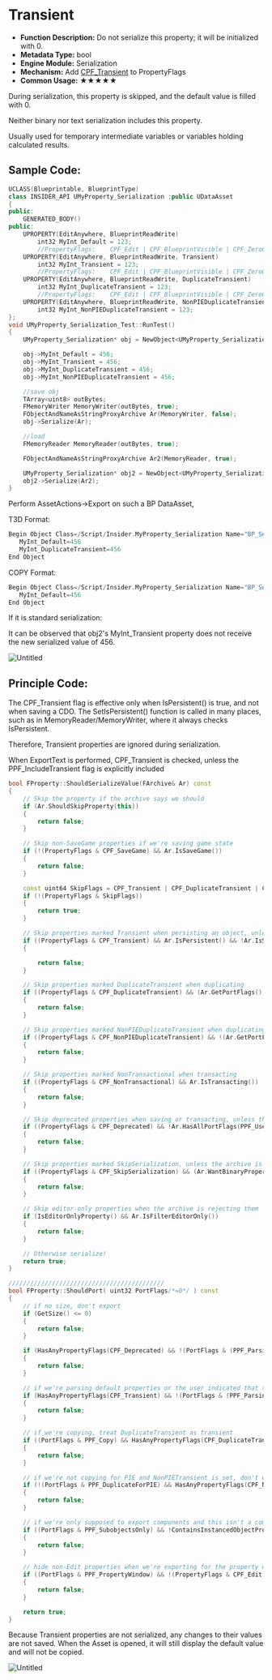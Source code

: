 # Transient

- **Function Description:** Do not serialize this property; it will be initialized with 0.
- **Metadata Type:** bool
- **Engine Module:** Serialization
- **Mechanism:** Add [CPF_Transient](../../../../Flags/EPropertyFlags/CPF_Transient.md) to PropertyFlags
- **Common Usage:** ★★★★★

During serialization, this property is skipped, and the default value is filled with 0.

Neither binary nor text serialization includes this property.

Usually used for temporary intermediate variables or variables holding calculated results.

## Sample Code:

```cpp
UCLASS(Blueprintable, BlueprintType)
class INSIDER_API UMyProperty_Serialization :public UDataAsset
{
public:
	GENERATED_BODY()
public:
	UPROPERTY(EditAnywhere, BlueprintReadWrite)
		int32 MyInt_Default = 123;
		//PropertyFlags:	CPF_Edit | CPF_BlueprintVisible | CPF_ZeroConstructor | CPF_Transient | CPF_IsPlainOldData | CPF_NoDestructor | CPF_HasGetValueTypeHash | CPF_NativeAccessSpecifierPublic
	UPROPERTY(EditAnywhere, BlueprintReadWrite, Transient)
		int32 MyInt_Transient = 123;
		//PropertyFlags:	CPF_Edit | CPF_BlueprintVisible | CPF_ZeroConstructor | CPF_DuplicateTransient | CPF_IsPlainOldData | CPF_NoDestructor | CPF_HasGetValueTypeHash | CPF_NativeAccessSpecifierPublic
	UPROPERTY(EditAnywhere, BlueprintReadWrite, DuplicateTransient)
		int32 MyInt_DuplicateTransient = 123;
		//PropertyFlags:	CPF_Edit | CPF_BlueprintVisible | CPF_ZeroConstructor | CPF_IsPlainOldData | CPF_NoDestructor | CPF_NonPIEDuplicateTransient | CPF_HasGetValueTypeHash | CPF_NativeAccessSpecifierPublic
	UPROPERTY(EditAnywhere, BlueprintReadWrite, NonPIEDuplicateTransient)
		int32 MyInt_NonPIEDuplicateTransient = 123;
};
void UMyProperty_Serialization_Test::RunTest()
{
	UMyProperty_Serialization* obj = NewObject<UMyProperty_Serialization>(GetTransientPackage());

	obj->MyInt_Default = 456;
	obj->MyInt_Transient = 456;
	obj->MyInt_DuplicateTransient = 456;
	obj->MyInt_NonPIEDuplicateTransient = 456;

	//save obj
	TArray<uint8> outBytes;
	FMemoryWriter MemoryWriter(outBytes, true);
	FObjectAndNameAsStringProxyArchive Ar(MemoryWriter, false);
	obj->Serialize(Ar);

	//load
	FMemoryReader MemoryReader(outBytes, true);

	FObjectAndNameAsStringProxyArchive Ar2(MemoryReader, true);

	UMyProperty_Serialization* obj2 = NewObject<UMyProperty_Serialization>(GetTransientPackage());
	obj2->Serialize(Ar2);
}
```

Perform AssetActions→Export on such a BP DataAsset,

T3D Format:

```cpp
Begin Object Class=/Script/Insider.MyProperty_Serialization Name="BP_Serialization" ExportPath="/Script/Insider.MyProperty_Serialization'/Game/Property/BP_Serialization.BP_Serialization'"
   MyInt_Default=456
   MyInt_DuplicateTransient=456
End Object
```

COPY Format:

```cpp
Begin Object Class=/Script/Insider.MyProperty_Serialization Name="BP_Serialization" ExportPath="/Script/Insider.MyProperty_Serialization'/Game/Property/BP_Serialization.BP_Serialization'"
   MyInt_Default=456
End Object
```

If it is standard serialization:

It can be observed that obj2's MyInt_Transient property does not receive the new serialized value of 456.

![Untitled](Untitled.png)

## Principle Code:

The CPF_Transient flag is effective only when IsPersistent() is true, and not when saving a CDO. The SetIsPersistent() function is called in many places, such as in MemoryReader/MemoryWriter, where it always checks IsPersistent.

Therefore, Transient properties are ignored during serialization.

When ExportText is performed, CPF_Transient is checked, unless the PPF_IncludeTransient flag is explicitly included

```cpp
bool FProperty::ShouldSerializeValue(FArchive& Ar) const
{
	// Skip the property if the archive says we should
	if (Ar.ShouldSkipProperty(this))
	{
		return false;
	}

	// Skip non-SaveGame properties if we're saving game state
	if (!(PropertyFlags & CPF_SaveGame) && Ar.IsSaveGame())
	{
		return false;
	}

	const uint64 SkipFlags = CPF_Transient | CPF_DuplicateTransient | CPF_NonPIEDuplicateTransient | CPF_NonTransactional | CPF_Deprecated | CPF_DevelopmentAssets | CPF_SkipSerialization;
	if (!(PropertyFlags & SkipFlags))
	{
		return true;
	}

	// Skip properties marked Transient when persisting an object, unless we're saving an archetype
	if ((PropertyFlags & CPF_Transient) && Ar.IsPersistent() && !Ar.IsSerializingDefaults())
	{

		return false;
	}

	// Skip properties marked DuplicateTransient when duplicating
	if ((PropertyFlags & CPF_DuplicateTransient) && (Ar.GetPortFlags() & PPF_Duplicate))
	{
		return false;
	}

	// Skip properties marked NonPIEDuplicateTransient when duplicating, but not when we're duplicating for PIE
	if ((PropertyFlags & CPF_NonPIEDuplicateTransient) && !(Ar.GetPortFlags() & PPF_DuplicateForPIE) && (Ar.GetPortFlags() & PPF_Duplicate))
	{
		return false;
	}

	// Skip properties marked NonTransactional when transacting
	if ((PropertyFlags & CPF_NonTransactional) && Ar.IsTransacting())
	{
		return false;
	}

	// Skip deprecated properties when saving or transacting, unless the archive has explicitly requested them
	if ((PropertyFlags & CPF_Deprecated) && !Ar.HasAllPortFlags(PPF_UseDeprecatedProperties) && (Ar.IsSaving() || Ar.IsTransacting() || Ar.WantBinaryPropertySerialization()))
	{
		return false;
	}

	// Skip properties marked SkipSerialization, unless the archive is forcing them
	if ((PropertyFlags & CPF_SkipSerialization) && (Ar.WantBinaryPropertySerialization() || !Ar.HasAllPortFlags(PPF_ForceTaggedSerialization)))
	{
		return false;
	}

	// Skip editor-only properties when the archive is rejecting them
	if (IsEditorOnlyProperty() && Ar.IsFilterEditorOnly())
	{
		return false;
	}

	// Otherwise serialize!
	return true;
}

///////////////////////////////////////////
bool FProperty::ShouldPort( uint32 PortFlags/*=0*/ ) const
{
	// if no size, don't export
	if (GetSize() <= 0)
	{
		return false;
	}

	if (HasAnyPropertyFlags(CPF_Deprecated) && !(PortFlags & (PPF_ParsingDefaultProperties | PPF_UseDeprecatedProperties)))
	{
		return false;
	}

	// if we're parsing default properties or the user indicated that transient properties should be included
	if (HasAnyPropertyFlags(CPF_Transient) && !(PortFlags & (PPF_ParsingDefaultProperties | PPF_IncludeTransient)))
	{
		return false;
	}

	// if we're copying, treat DuplicateTransient as transient
	if ((PortFlags & PPF_Copy) && HasAnyPropertyFlags(CPF_DuplicateTransient | CPF_TextExportTransient) && !(PortFlags & (PPF_ParsingDefaultProperties | PPF_IncludeTransient)))
	{
		return false;
	}

	// if we're not copying for PIE and NonPIETransient is set, don't export
	if (!(PortFlags & PPF_DuplicateForPIE) && HasAnyPropertyFlags(CPF_NonPIEDuplicateTransient))
	{
		return false;
	}

	// if we're only supposed to export components and this isn't a component property, don't export
	if ((PortFlags & PPF_SubobjectsOnly) && !ContainsInstancedObjectProperty())
	{
		return false;
	}

	// hide non-Edit properties when we're exporting for the property window
	if ((PortFlags & PPF_PropertyWindow) && !(PropertyFlags & CPF_Edit))
	{
		return false;
	}

	return true;
}
```

Because Transient properties are not serialized, any changes to their values are not saved. When the Asset is opened, it will still display the default value and will not be copied.

![Untitled](Untitled%201.png)